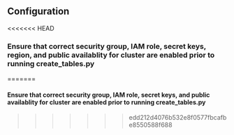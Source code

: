 ## Configuration

<<<<<<< HEAD
### Ensure that correct security group, IAM role, secret keys, region, and public availablity for cluster are enabled prior to running create_tables.py
=======
#### Ensure that correct security group, IAM role, secret keys, and public availablity for cluster are enabled prior to running create_tables.py
>>>>>>> edd212d4076b532e8f0577fbcafbe8550588f688
